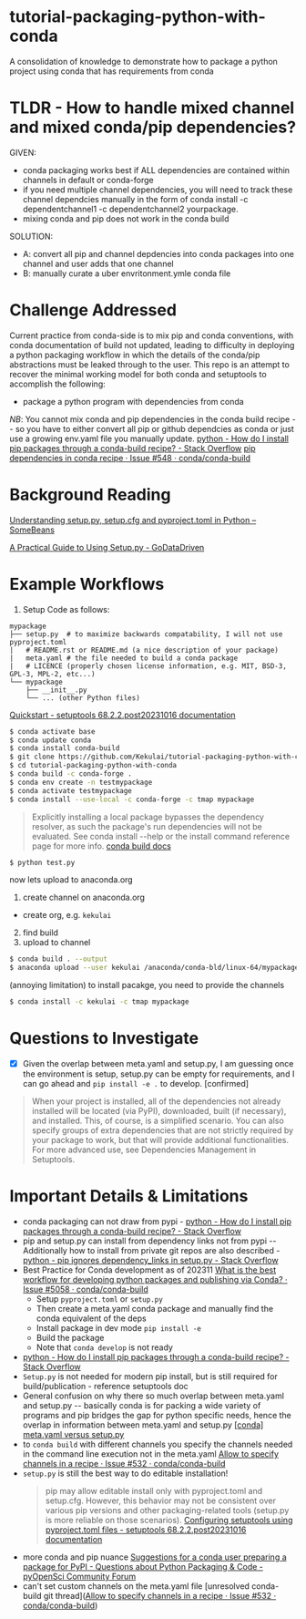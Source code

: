 # tutorial-packaging-python-with-conda
A consolidation of knowledge to demonstrate how to package a python project using conda that has requirements from conda

# TLDR - How to handle mixed channel and mixed conda/pip dependencies?

GIVEN:
- conda packaging works best if ALL dependencies are contained within channels in default or conda-forge
- if you need multiple channel dependencies, you will need to track these channel dependcies manually in the form of conda install -c dependentchannel1 -c dependentchannel2 yourpackage.  
- mixing conda and pip does not work in the conda build
  
SOLUTION:
- A: convert all pip and channel depdencies into conda packages into one channel and user adds that one channel 
- B: manually curate a uber envritonment.ymle conda file
  
# Challenge Addressed

Current practice from conda-side is to mix pip and conda conventions, with conda documentation of build not updated, leading to difficulty in deploying a python packaging workflow in which the details of the conda/pip abstractions must be leaked through to the user.  This repo is an attempt to recover the minimal working model for both conda and setuptools to accomplish the following:
- package a python program with dependencies from conda

_NB_: You cannot mix conda and pip dependencies in the conda build recipe --  so you have to either convert all pip or github dependcies as conda or just use a growing env.yaml file you manually update. [python - How do I install pip packages through a conda-build recipe? - Stack Overflow](https://stackoverflow.com/questions/64916092/how-do-i-install-pip-packages-through-a-conda-build-recipe)  [pip dependencies in conda recipe · Issue #548 · conda/conda-build](https://github.com/conda/conda-build/issues/548)




# Background Reading

[Understanding setup.py, setup.cfg and pyproject.toml in Python – SomeBeans](https://ianhopkinson.org.uk/2022/02/understanding-setup-py-setup-cfg-and-pyproject-toml-in-python/)


[A Practical Guide to Using Setup.py - GoDataDriven](https://godatadriven.com/blog/a-practical-guide-to-using-setup-py/)


# Example Workflows

1. Setup Code as follows:
  
```bash[^9]
mypackage
├── setup.py  # to maximize backwards compatability, I will not use pyproject.toml
|   # README.rst or README.md (a nice description of your package)
|   meta.yaml # the file needed to build a conda package
|   # LICENCE (properly chosen license information, e.g. MIT, BSD-3, GPL-3, MPL-2, etc...)
└── mypackage
    ├── __init__.py
    └── ... (other Python files)
```
[Quickstart - setuptools 68.2.2.post20231016 documentation](https://setuptools.pypa.io/en/latest/userguide/quickstart.html)

```bash
$ conda activate base
$ conda update conda
$ conda install conda-build 
$ git clone https://github.com/Kekulai/tutorial-packaging-python-with-conda.git
$ cd tutorial-packaging-python-with-conda
$ conda build -c conda-forge .
$ conda env create -n testmypackage
$ conda activate testmypackage
$ conda install --use-local -c conda-forge -c tmap mypackage 
```

>Explicitly installing a local package bypasses the dependency resolver, as such the package's run dependencies will not be evaluated. See conda install --help or the install command reference page for more info.
[conda build docs](https://docs.conda.io/projects/conda-build/en/stable/user-guide/tutorials/build-pkgs.html)

```bash
$ python test.py
```

now lets upload to anaconda.org 
1. create channel on anaconda.org
  - create org, e.g. `kekulai`
2. find build
3. upload to channel
```bash
$ conda build . --output
$ anaconda upload --user kekulai /anaconda/conda-bld/linux-64/mypackage-0.0.1-py310_0.tar.bz2
```

(annoying limitation) to install pacakge, you need to provide the channels 
```bash
$ conda install -c kekulai -c tmap mypackage
```




# Questions to Investigate
- [x] Given the overlap between meta.yaml and setup.py, I am guessing once the environment is setup, setup.py can be empty for requirements, and I can go ahead and `pip install -e .` to develop. [confirmed]
> When your project is installed, all of the dependencies not already installed will be located (via PyPI), downloaded, built (if necessary), and installed. This, of course, is a simplified scenario. You can also specify groups of extra dependencies that are not strictly required by your package to work, but that will provide additional functionalities. For more advanced use, see Dependencies Management in Setuptools.


# Important Details & Limitations

- conda packaging can not draw from pypi - [python - How do I install pip packages through a conda-build recipe? - Stack Overflow](https://stackoverflow.com/questions/64916092/how-do-i-install-pip-packages-through-a-conda-build-recipe)
- pip and setup.py can install from dependency links not from pypi -- Additionally how to install from private git repos are also described - [python - pip ignores dependency_links in setup.py - Stack Overflow](https://stackoverflow.com/questions/12518499/pip-ignores-dependency-links-in-setup-py)
- Best Practice for Conda development as of 202311 [What is the best workflow for developing python packages and publishing via Conda? · Issue #5058 · conda/conda-build](https://github.com/conda/conda-build/issues/5058)
  - Setup `pyproject.toml` or `setup.py`
  - Then create a meta.yaml conda package and manually find the conda equivalent of the deps
  - Install package in dev mode `pip install -e`
  - Build the package
  - Note that `conda develop` is not ready
-  [python - How do I install pip packages through a conda-build recipe? - Stack Overflow](https://stackoverflow.com/questions/64916092/how-do-i-install-pip-packages-through-a-conda-build-recipe)
- `Setup.py` is not needed for modern pip install, but is still required for build/publication - reference setuptools doc
- General confusion on why there so much overlap between meta.yaml and setup.py -- basically conda is for packing a wide variety of programs and pip bridges the gap for python specific needs, hence the overlap in information between meta.yaml and setup.py [[conda] meta.yaml versus setup.py](https://conda.continuum.narkive.com/cDWteatm/meta-yaml-versus-setup-py)
- to `conda build` with different channels you specify the channels needed in the command line execution not in the meta.yaml [Allow to specify channels in a recipe · Issue #532 · conda/conda-build](https://github.com/conda/conda-build/issues/532)
- `setup.py` is still the best way to do editable installation!
  > pip may allow editable install only with pyproject.toml and setup.cfg. However, this behavior may not be consistent over various pip versions and other packaging-related tools (setup.py is more reliable on those scenarios). [Configuring setuptools using pyproject.toml files - setuptools 68.2.2.post20231016 documentation](https://setuptools.pypa.io/en/latest/userguide/pyproject_config.html)
- more conda and pip nuance [Suggestions for a conda user preparing a package for PyPI - Questions about Python Packaging & Code - pyOpenSci Community Forum](https://pyopensci.discourse.group/t/suggestions-for-a-conda-user-preparing-a-package-for-pypi/324/2)
- can't set custom channels on the meta.yaml file [unresolved conda-build git thread]([Allow to specify channels in a recipe · Issue #532 · conda/conda-build](https://github.com/conda/conda-build/issues/532))



